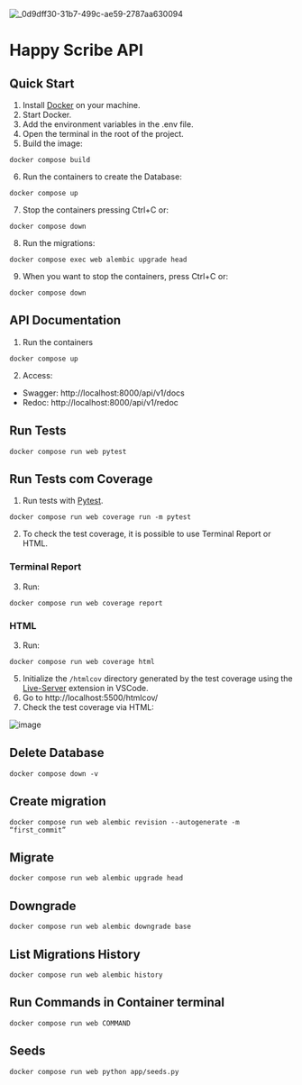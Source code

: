 ![_0d9dff30-31b7-499c-ae59-2787aa630094](https://github.com/marcelloinfante/happy-scribe-api/assets/80683232/31e06e26-d3f6-4295-9370-9040ad329222)

# Happy Scribe API

## Quick Start

1. Install [Docker](https://www.docker.com) on your machine.
2. Start Docker.
3. Add the environment variables in the .env file.
4. Open the terminal in the root of the project.
5. Build the image:

```
docker compose build
```

6. Run the containers to create the Database:

```
docker compose up
```

7. Stop the containers pressing Ctrl+C or:

```
docker compose down
```

8. Run the migrations:

```
docker compose exec web alembic upgrade head
```

9. When you want to stop the containers, press Ctrl+C or:

```
docker compose down
```

## API Documentation

1. Run the containers

```
docker compose up
```

2. Access:

- Swagger: http://localhost:8000/api/v1/docs
- Redoc: http://localhost:8000/api/v1/redoc

## Run Tests

```
docker compose run web pytest
```

## Run Tests com Coverage

1. Run tests with [Pytest](https://docs.pytest.org/en/7.1.x/contents.html).

```
docker compose run web coverage run -m pytest
```

2. To check the test coverage, it is possible to use Terminal Report or HTML.

### Terminal Report

3. Run:

```
docker compose run web coverage report
```

### HTML

3. Run:

```
docker compose run web coverage html
```

5. Initialize the `/htmlcov` directory generated by the test coverage using the [Live-Server](https://marketplace.visualstudio.com/items?itemName=ritwickdey.LiveServer) extension in VSCode.
6. Go to http://localhost:5500/htmlcov/
7. Check the test coverage via HTML:

![image](https://github.com/marcelloinfante/happy-scribe/assets/80683232/5f0c71a3-50ac-4fe8-bf0c-ef90aedf890a)

## Delete Database

```
docker compose down -v
```

## Create migration

```
docker compose run web alembic revision --autogenerate -m “first_commit”
```

## Migrate

```
docker compose run web alembic upgrade head
```

## Downgrade

```
docker compose run web alembic downgrade base
```

## List Migrations History

```
docker compose run web alembic history
```

## Run Commands in Container terminal

```
docker compose run web COMMAND
```

## Seeds

```
docker compose run web python app/seeds.py
```
